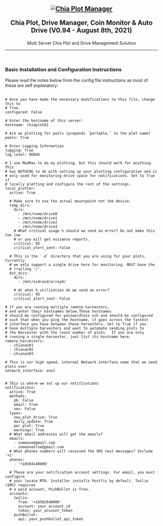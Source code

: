 <h2 align="center">
  <a name="chia_drive_logo" href="https://github.com/rjsears/chia_plot_manager"><img src="https://github.com/rjsears/chia_plot_manager/blob/main/images/chia_plot_manager_new.png" alt="Chia Plot Manager"></a><br>

  Chia Plot, Drive Manager, Coin Monitor & Auto Drive (V0.94 - August 8th, 2021)
  </h2>
  <p align="center">
Multi Server Chia Plot and Drive Management Solution
  </p>
  
  <hr><br>
  
  
### Basic Installation and Configuration Instructions

Please read the notes below from the config file instructions as most of these are self explanatory:
<br><br>

```
# Once you have made the necessary modifications to this file, change this to
# True.
configured: False

# Enter the hostname of this server:
hostname: chiaplot01

# Are we plotting for pools (prepends `portable.` to the plot name)
pools: True

# Enter Logging Information
logging: True
log_level: DEBUG

# I use MadMax to do my plotting, but this should work for anything. This
# has NOTHING to do with setting up your plotting configuration and is
# only used for monitoring drive space for notifications. Set to True if
# locally plotting and configure the rest of the settings.
local_plotter:
  active: True

  # Make sure to use the actual mountpoint not the device.
  temp_dirs:
    dirs:
      - /mnt/nvme/drive0
      - /mnt/nvme/drive1
      - /mnt/nvme/drive2
      - /mnt/nvme/drive3
    # What critical usage % should we send an error? Do not make this too low
    # or you will get nuisance reports.
    critical: 95
    critical_alert_sent: False

  # This is the `-d` directory that you are using for your plots. Currently
  # we only support a single drive here for monitoring. MUST have the
  # trailing '/'.
  dst_dirs:
    dirs:
      - /mnt/ssdraid/array0/

    # At what % utilization do we send an error?
    critical: 95
    critical_alert_sent: False

# If you are running multiple remote harvesters,
# and enter their hostnames below.These hostnames
# should be configured for passwordless ssh and should be configured
# such that when you ping the hostname, it goes across the fastest
# interface you have between these harvesters. Set to True if you
# have multiple harvesters and want to automate sending plots to
# the Harvester with the least number of plots.  If you are only
# running a single harvester, just list its hostname here.
remote_harvesters:
  - chianas01
  - chianas02
  - chianas03

# This is our high speed, internal Network interface name that we send plots over
network_interface: eno1


# This is where we set up our notifications
notifications:
  active: True
  methods:
    pb: False
    email: True
    sms: False
  types:
    new_plot_drive: True
    daily_update: True
    per_plot: True
    warnings: True
  # What email addresses will get the emails?
  emails:
    - someone@gmail.com
    - someoneelse@gmail.com
  # What phones numbers will received the SMS text messages? Include '+1'
  phones:
    - '+18584140000'

  # These are your notification account settings. For email, you must configure
  # your locate MTA. Installer installs Postfix by default. Twilio (SMS) requires
  # a paid account, PushBullet is free.
  accounts:
    twilio:
      from: '+18582640000'
      account: your_account_id
      token: your_account_token
    pushBullet:
      api: your_pushbullet_api_token
```
